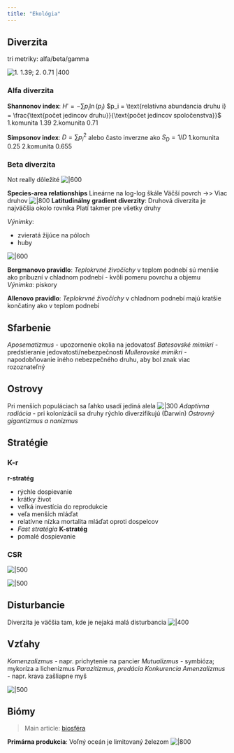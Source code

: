 ```yaml
---
title: "Ekológia"
---
```



## Diverzita
tri metriky: alfa/beta/gamma

![1. 1.39; 2. 0.71 |400](attachments/index-diverzity.png)

### Alfa diverzita
**Shannonov index**:
$H' = - \sum{p_i \ln(p_i)}$
$p_i = \text{relatívna abundancia druhu i} = \frac{\text{počet jedincov druhu}}{\text{počet jedincov spoločenstva}}$
1.komunita 1.39
2.komunita 0.71

**Simpsonov index**:
$D = \sum{p_i^2}$ 
alebo často inverzne ako $S_D = 1/D$
1.komunita 0.25
2.komunita 0.655

### Beta diverzita
Not really dôležité
![|600](attachments/beta.png)

**Species-area relationships**
Lineárne na log-log škále
Väčší povrch ->> Viac druhov
![|800](attachments/s-a-relationships.png)
**Latitudinálny gradient diverzity**:
Druhová diverzita je najväčšia okolo rovníka
Platí takmer pre všetky druhy

*Výnimky*:
- zvieratá žijúce na póloch
- huby

![|600](attachments/latitudálny-gradient-diverzity.png)

**Bergmanovo pravidlo**:
*Teplokrvné živočíchy* v teplom podnebí sú menšie ako príbuzní v chladnom podnebí
	- kvôli pomeru povrchu a objemu
*Výnimka*: piskory

**Allenovo pravidlo**:
*Teplokrvné živočíchy* v chladnom podnebí majú kratšie končatiny ako v teplom podnebí

## Sfarbenie

*Aposematizmus* - upozornenie okolia na jedovatosť
*Batesovské mimikri* - predstieranie jedovatosti/nebezpečnosti
*Mullerovské mimikri* - napodobňovanie iného nebezpečného druhu, aby bol znak viac rozoznateľný

## Ostrovy
Pri menších populáciach sa ľahko usadí jediná alela
![|300](attachments/alely.png)
*Adaptívna radiácia* - pri kolonizácii sa druhy rýchlo diverzifikujú (Darwin)
*Ostrovný gigantizmus a nanizmus*

## Stratégie
### K-r
**r-stratég** 
- rýchle dospievanie
- krátky život
- veľká investícia do reprodukcie
- veľa menších mláďat
- relatívne nízka mortalita mláďat oproti dospelcov
- *Fast stratégia*
**K-stratég**
- pomalé dospievanie

### CSR
![|500](attachments/csr.png)

![|500](attachments/csr-priklady.png)

## Disturbancie
Diverzita je väčšia tam, kde je nejaká malá disturbancia
![|400](attachments/disturbancia.png)

## Vzťahy
*Komenzalizmus* - napr. prichytenie na pancier
*Mutualizmus* - symbióza; mykoríza a lichenizmus
*Parazitizmus, predácia*
*Konkurencia*
*Amenzalizmus* - napr. krava zašliapne myš

![|500](attachments/vztahy-ekologia.png)

## Biómy
> Main article: [biosféra](geo/biosféra.md)

**Primárna produkcia**:
Voľný oceán je limitovaný železom
![|800](attachments/primarna-produkcia.png)
